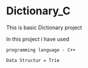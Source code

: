 # Dictionary_C

This is basic Dictionary project

In this project i have used 

    programming language - C++
    
    Data Structur = Trie
